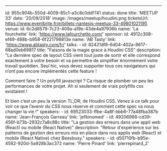 ---

id: 955c904b-550d-4009-85c1-a3c8c0ddf741
status: done
title: 'MEETUP 33'
date: '20/09/2018'
image: /images/meetup/houdini.png
ticketsUrl: https://www.eventbrite.fr/e/billets-nantesjs-meetup-33-49801021195
venue:
id: 6c2d8579-7c23-409a-a19e-43de4a97936b
name: 'La fourchette'
link: 'https://www.lafourchette.com/'
sponsor:
id: 4912c308-ef49-488b-b958-6f221798813e
name: 'AB Tasty'
link: 'https://www.abtasty.com/fr/'
talks: -
id: 82421df8-6d04-402a-8617-68ad0eb69817
title: "Faisons de la magie grace à Houdini CSS"
description: "La dernière spec de layout CSS vient tout juste de sortir et elle correspond exactement à votre besoin et va permettre de simplifier énormément votre travail quotidien. Seul hic, vous devez supporter tous ces navigateurs qui n’ont pas encore implémentés cette feature !

Comment faire ? Un polyfill javascript ? Ca risque de plomber un peu les performances de votre projet. Ah si seulement de vrais polyfills css existaient !

Et bien c’est un peu la version TL;DR; de Houdini CSS. Venez à ce talk pour voir ce que l’avenir du CSS nous réserve et comment cette spec va nous changer la vie !"
speakers: -
id: 69523033-ffbe-4a8f-bbb6-77a48fba387b
name: 'Jean-François Garreau'
link: 'jefbinomed' -
id: 49206966-cd39-456f-b73b-2932c7a8c88c
title: "La gestion des erreurs dans une appli web (React) ou mobile (React Native)"
description: "Retour d'expérience sur les patterns de gestion des erreurs mis en place dans nos applis web (React) et mobile (React Native) chez Beesbusy."
speakers: -
id: d50710fb-b95e-4582-920d-5a928b3ac372
name: 'Pierre Pinard'
link: 'pierrepinard_2'
